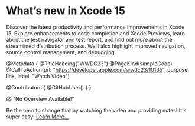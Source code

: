 # What’s new in Xcode 15

Discover the latest productivity and performance improvements in Xcode 15. Explore enhancements to code completion and Xcode Previews, learn about the test navigator and test report, and find out more about the streamlined distribution process. We’ll also highlight improved navigation, source control management, and debugging.

@Metadata {
   @TitleHeading("WWDC23")
   @PageKind(sampleCode)
   @CallToAction(url: "https://developer.apple.com/wwdc23/10165", purpose: link, label: "Watch Video")

   @Contributors {
      @GitHubUser(<replace this with your GitHub handle>)
   }
}

😱 "No Overview Available!"

Be the hero to change that by watching the video and providing notes! It's super easy:
 [Learn More…](https://wwdcnotes.github.io/WWDCNotes/documentation/wwdcnotes/contributing)
